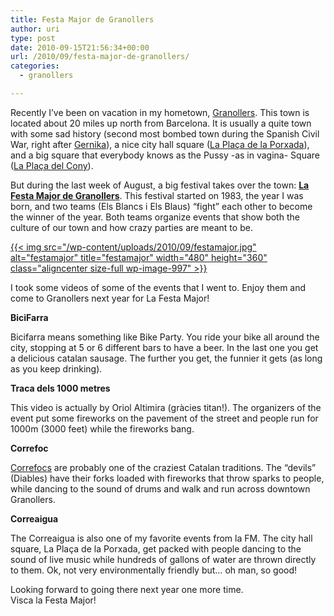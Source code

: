```yaml
---
title: Festa Major de Granollers
author: uri
type: post
date: 2010-09-15T21:56:34+00:00
url: /2010/09/festa-major-de-granollers/
categories:
  - granollers

---
```

Recently I&#8217;ve been on vacation in my hometown, [Granollers][1]. This town is located about 20 miles up north from Barcelona. It is usually a quite town with some sad history (second most bombed town during the Spanish Civil War, right after [Gernika][2]), a nice city hall square ([La Plaça de la Porxada][3]), and a big square that everybody knows as the Pussy -as in vagina- Square ([La Plaça del Cony][4]).

But during the last week of August, a big festival takes over the town: **[La Festa Major de Granollers][5]**. This festival started on 1983, the year I was born, and two teams (Els Blancs i Els Blaus) &#8220;fight&#8221; each other to become the winner of the year. Both teams organize events that show both the culture of our town and how crazy parties are meant to be.

[{{< img src="/wp-content/uploads/2010/09/festamajor.jpg" alt="festamajor" title="festamajor" width="480" height="360" class="aligncenter size-full wp-image-997" >}}][6]

I took some videos of some of the events that I went to. Enjoy them and come to Granollers next year for La Festa Major!

**BiciFarra**

Bicifarra means something like Bike Party. You ride your bike all around the city, stopping at 5 or 6 different bars to have a beer. In the last one you get a delicious catalan sausage. The further you get, the funnier it gets (as long as you keep drinking).



**Traca dels 1000 metres**

This video is actually by Oriol Altimira (gràcies titan!). The organizers of the event put some fireworks on the pavement of the street and people run for 1000m (3000 feet) while the fireworks bang.



**Correfoc**

[Correfocs][7] are probably one of the craziest Catalan traditions. The &#8220;devils&#8221; (Diables) have their forks loaded with fireworks that throw sparks to people, while dancing to the sound of drums and walk and run across downtown Granollers.



**Correaigua**

The Correaigua is also one of my favorite events from la FM. The city hall square, La Plaça de la Porxada, get packed with people dancing to the sound of live music while hundreds of gallons of water are thrown directly to them. Ok, not very environmentally friendly but&#8230; oh man, so good! 



Looking forward to going there next year one more time.  
Visca la Festa Major!

 [1]: http://en.wikipedia.org/wiki/Granollers
 [2]: http://en.wikipedia.org/wiki/Gernika
 [3]: http://www.google.com/imgres?imgurl=http://eltemadeltema.files.wordpress.com/2010/03/la-porxada.jpg&imgrefurl=http://eltemadeltema.wordpress.com/2010/03/02/granollers-caciquisme-i-fractura-democratica-de-joan-garriga-i-andreu/&usg=__A8K25p0j-xeEVjdfDKo5bKDxMz0=&h=469&w=700&sz=143&hl=en&start=0&zoom=1&tbnid=jrXB9wZ6yzuDAM:&tbnh=129&tbnw=193&prev=/images%3Fq%3DPla%25C3%25A7a%2Bde%2Bla%2Bporxada%26um%3D1%26hl%3Den%26client%3Dfirefox-a%26sa%3DN%26rls%3Dorg.mozilla:en-US:official%26biw%3D1262%26bih%3D880%26tbs%3Disch:1&um=1&itbs=1&iact=rc&dur=401&ei=GDqRTIGIMsb_lgfStsnjAQ&oei=GDqRTIGIMsb_lgfStsnjAQ&esq=1&page=1&ndsp=31&ved=1t:429,r:27,s:0&tx=183&ty=87
 [4]: http://www.flickr.com/photos/cinglesdeberti/3074486498/
 [5]: http://www.blancsiblaus.cat/
 [6]: /wp-content/uploads/2010/09/festamajor.jpg
 [7]: http://en.wikipedia.org/wiki/Correfoc
